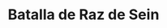 ﻿---
title: "Batalla de Raz de Sein"
permalink: periodes_728.html
layout: periode
dataInici: 1798-04-21
sidebar: periodes
pares:
  - 368:
    title: "Guerras revolucionarias francesas"
    dataInici: "(1792-04-20)"
    dataFi: "(1802-03-25)"

fills:
jocsPrincipals:
jocsEscenaris:
jocsEpoca:
  - title: "Flying Colors"
    bggId: 8730
    escenari: "Bec du Raz"
    dataInici: 
    dataFi: 

jocsEpocaEscenaris:
---
